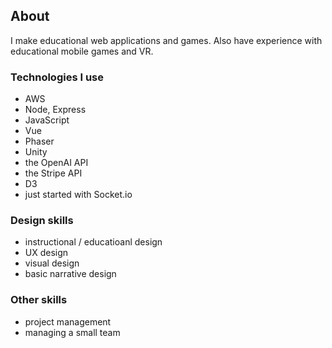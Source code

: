 ## About
I make educational web applications and games. Also have experience with educational mobile games and VR.
### Technologies I use
- AWS
- Node, Express
- JavaScript
- Vue
- Phaser
- Unity
- the OpenAI API
- the Stripe API
- D3
- just started with Socket.io
### Design skills
- instructional / educatioanl design
- UX design
- visual design
- basic narrative design
### Other skills
- project management
- managing a small team
